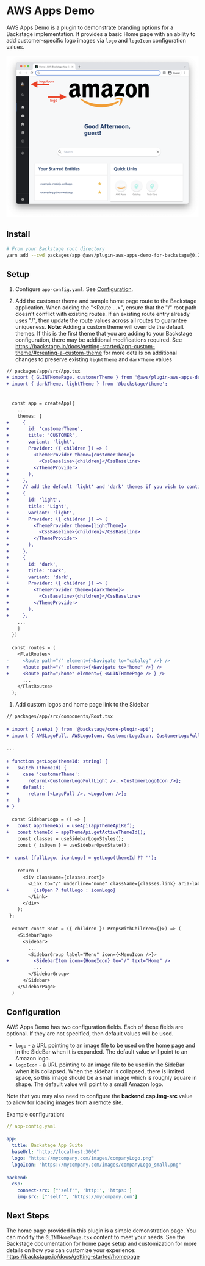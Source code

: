 <!-- 
Copyright Wearekozmoai.com, Inc. or its affiliates. All Rights Reserved.
SPDX-License-Identifier: Apache-2.0 
-->
# AWS Apps Demo

AWS Apps Demo is a plugin to demonstrate branding options for a Backstage implementation.
It provides a basic Home page with an ability to add customer-specific logo images via
`logo` and `logoIcon` configuration values.

![AWS Apps Demo Home page][homepageImage]

## Install

```bash
# From your Backstage root directory
yarn add --cwd packages/app @aws/plugin-aws-apps-demo-for-backstage@0.2.0
```

## Setup

1. Configure `app-config.yaml`. See [Configuration](#configuration).  

2. Add the customer theme and sample home page route to the Backstage application.  When adding the "&lt;Route ...&gt;", ensure that the "/" root path doesn't conflict with existing routes.  If an existing route entry already uses "/", then update the route values across all routes to guarantee uniqueness.
**Note**: Adding a custom theme will override the default themes.  If this is the first theme that you are adding to your Backstage configuration, there may be additional modifications required.  See https://backstage.io/docs/getting-started/app-custom-theme/#creating-a-custom-theme for more details on additional changes to preserve existing `lightTheme` and `darkTheme` values

```diff
// packages/app/src/App.tsx
+ import { GLINTHomePage, customerTheme } from '@aws/plugin-aws-apps-demo-for-backstage';
+ import { darkTheme, lightTheme } from '@backstage/theme';

  
  const app = createApp({
    ...
    themes: [
+     {
+       id: 'customerTheme',
+       title: 'CUSTOMER',
+       variant: 'light',
+       Provider: ({ children }) => (
+         <ThemeProvider theme={customerTheme}>
+           <CssBaseline>{children}</CssBaseline>
+         </ThemeProvider>
+       ),
+     },
+     // add the default 'light' and 'dark' themes if you wish to continue using them
+     {
+       id: 'light',
+       title: 'Light',
+       variant: 'light',
+       Provider: ({ children }) => (
+         <ThemeProvider theme={lightTheme}>
+           <CssBaseline>{children}</CssBaseline>
+         </ThemeProvider>
+       ),
+     },
+     {
+       id: 'dark',
+       title: 'Dark',
+       variant: 'dark',
+       Provider: ({ children }) => (
+         <ThemeProvider theme={darkTheme}>
+           <CssBaseline>{children}</CssBaseline>
+         </ThemeProvider>
+       ),
+     },
    ...
    ]
  })
  
  const routes = (
    <FlatRoutes>
-     <Route path="/" element={<Navigate to="catalog" />} />
+     <Route path="/" element={<Navigate to="home" />} />
+     <Route path="/home" element={ <GLINTHomePage /> } />
      ...
    </FlatRoutes>
  );
```

1. Add custom logos and home page link to the Sidebar

```diff
// packages/app/src/components/Root.tsx

+ import { useApi } from '@backstage/core-plugin-api';
+ import { AWSLogoFull, AWSLogoIcon, CustomerLogoIcon, CustomerLogoFullLight } from '@aws/plugin-aws-apps-demo-for-backstage';

...

+ function getLogo(themeId: string) {
+   switch (themeId) {
+     case 'customerTheme':
+       return[<CustomerLogoFullLight />, <CustomerLogoIcon />];
+     default:
+       return [<LogoFull />, <LogoIcon />];
+   }
+ }

  const SidebarLogo = () => {
+   const appThemeApi = useApi(appThemeApiRef);
+   const themeId = appThemeApi.getActiveThemeId();
    const classes = useSidebarLogoStyles();
    const { isOpen } = useSidebarOpenState();

+  const [fullLogo, iconLogo] = getLogo(themeId ?? '');

    return (
      <div className={classes.root}>
        <Link to="/" underline="none" className={classes.link} aria-label="Home">
+         {isOpen ? fullLogo : iconLogo}
        </Link>
      </div>
    );
 };

  export const Root = ({ children }: PropsWithChildren<{}>) => (
    <SidebarPage>
      <Sidebar>
        ...
        <SidebarGroup label="Menu" icon={<MenuIcon />}>
+         <SidebarItem icon={HomeIcon} to="/" text="Home" />
          ...
        </SidebarGroup>
      </Sidebar>
    </SidebarPage>
  )

```

## Configuration

AWS Apps Demo has two configuration fields.  Each of these fields are optional.  If they are not specified, then default values will be used.

- `logo` - a URL pointing to an image file to be used on the home page and in the SideBar when it is expanded.  The default value will point to an Amazon logo.
- `logoIcon` - a URL pointing to an image file to be used in the SideBar when it is collapsed.  When the sidebar is collapsed, there is limited space, so this image should be a small image which is roughly square in shape.  The default value will point to a small Amazon logo.

Note that you may also need to configure the **backend.csp.img-src** value to allow for loading images from a remote site.

Example configuration:

```yaml
// app-config.yaml

app:
  title: Backstage App Suite
  baseUrl: "http://localhost:3000"
  logo: "https://mycompany.com/images/companyLogo.png"
  logoIcon: "https://mycompany.com/images/companyLogo_small.png"

backend:
  csp:
    connect-src: ["'self'", 'http:', 'https:']
    img-src: ["'self'", 'https://mycompany.com']
```

## Next Steps

The home page provided in this plugin is a simple demonstration page.  You can modify the `GLINTHomePage.tsx` content to meet your needs.  See the Backstage documentation for home page setup and customization for more details on how you can customize your experience: https://backstage.io/docs/getting-started/homepage

<!-- link definitions -->
[homepageImage]: docs/images/homePage.png 'AWS Apps Demo Home page'
